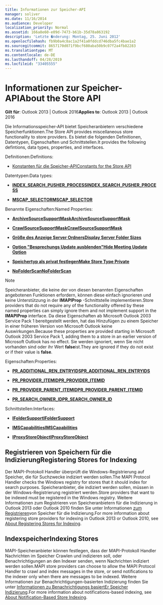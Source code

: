 ```yaml
---
title: Informationen zur Speicher-API
manager: soliver
ms.date: 11/16/2014
ms.audience: Developer
localization_priority: Normal
ms.assetid: 166a8e60-e09d-7473-b61b-35d78a863192
description: 'Letzte �nderung: Montag, 25. Juni 2012'
ms.openlocfilehash: fb9b0a4c8ac1a2f41a0fddcd746dba5fc4bae1a2
ms.sourcegitcommit: 8657170d071f9bcf680aba50b9c07f2a4fb82283
ms.translationtype: MT
ms.contentlocale: de-DE
ms.lasthandoff: 04/28/2019
ms.locfileid: "33405555"
---
```

# <a name="about-the-store-api"></a><span data-ttu-id="b12aa-103">Informationen zur Speicher-API</span><span class="sxs-lookup"><span data-stu-id="b12aa-103">About the Store API</span></span>

  
  
<span data-ttu-id="b12aa-104">**Gilt für**: Outlook 2013 | Outlook 2016</span><span class="sxs-lookup"><span data-stu-id="b12aa-104">**Applies to**: Outlook 2013 | Outlook 2016</span></span> 
  
<span data-ttu-id="b12aa-105">Die Informationsspeicher-API bietet Speicheranbietern verschiedene Speicherfunktionen.</span><span class="sxs-lookup"><span data-stu-id="b12aa-105">The Store API provides miscellaneous store functionality to store providers.</span></span> <span data-ttu-id="b12aa-106">Es bietet die folgenden Definitionen, Datentypen, Eigenschaften und Schnittstellen.</span><span class="sxs-lookup"><span data-stu-id="b12aa-106">It provides the following defintions, data types, properties, and interfaces.</span></span>
  
<span data-ttu-id="b12aa-107">Definitionen:</span><span class="sxs-lookup"><span data-stu-id="b12aa-107">Definitions:</span></span>
  
- [<span data-ttu-id="b12aa-108">Konstanten für die Speicher-API</span><span class="sxs-lookup"><span data-stu-id="b12aa-108">Constants for the Store API</span></span>](mapi-constants.md)
    
<span data-ttu-id="b12aa-109">Datentypen:</span><span class="sxs-lookup"><span data-stu-id="b12aa-109">Data types:</span></span>
  
- <span data-ttu-id="b12aa-110">**[INDEX_SEARCH_PUSHER_PROCESS](index_search_pusher_process.md)**</span><span class="sxs-lookup"><span data-stu-id="b12aa-110">**[INDEX_SEARCH_PUSHER_PROCESS](index_search_pusher_process.md)**</span></span>
    
- <span data-ttu-id="b12aa-111">**[MSCAP_SELECTOR](mscap_selector.md)**</span><span class="sxs-lookup"><span data-stu-id="b12aa-111">**[MSCAP_SELECTOR](mscap_selector.md)**</span></span>
    
<span data-ttu-id="b12aa-112">Benannte Eigenschaften:</span><span class="sxs-lookup"><span data-stu-id="b12aa-112">Named Properties:</span></span>
  
- <span data-ttu-id="b12aa-113">**[ArchiveSourceSupportMask](archivesourcesupportmask.md)**</span><span class="sxs-lookup"><span data-stu-id="b12aa-113">**[ArchiveSourceSupportMask](archivesourcesupportmask.md)**</span></span>
    
- <span data-ttu-id="b12aa-114">**[CrawlSourceSupportMask](crawlsourcesupportmask.md)**</span><span class="sxs-lookup"><span data-stu-id="b12aa-114">**[CrawlSourceSupportMask](crawlsourcesupportmask.md)**</span></span>
    
- <span data-ttu-id="b12aa-115">**[Größe des Anzeige Server Ordners](display-server-folder-sizes-property.md)**</span><span class="sxs-lookup"><span data-stu-id="b12aa-115">**[Display Server Folder Sizes](display-server-folder-sizes-property.md)**</span></span>
    
- <span data-ttu-id="b12aa-116">**[Option "Besprechungs Update ausblenden"](hide-meeting-update-option-property.md)**</span><span class="sxs-lookup"><span data-stu-id="b12aa-116">**[Hide Meeting Update Option](hide-meeting-update-option-property.md)**</span></span>
    
- <span data-ttu-id="b12aa-117">**[Speichertyp als privat festlegen](make-store-type-private-property.md)**</span><span class="sxs-lookup"><span data-stu-id="b12aa-117">**[Make Store Type Private](make-store-type-private-property.md)**</span></span>
    
- <span data-ttu-id="b12aa-118">**[NoFolderScan](nofolderscan.md)**</span><span class="sxs-lookup"><span data-stu-id="b12aa-118">**[NoFolderScan](nofolderscan.md)**</span></span>
    
> [!NOTE]
> <span data-ttu-id="b12aa-119">Speicheranbieter, die keine der von diesen benannten Eigenschaften angebotenen Funktionen erfordern, können diese einfach ignorieren und keine Unterstützung in der **IMAPIProp** -Schnittstelle implementieren.</span><span class="sxs-lookup"><span data-stu-id="b12aa-119">Store providers that do not require any of the functionality offered by these named properties can simply ignore them and not implement support in the **IMAPIProp** interface.</span></span> <span data-ttu-id="b12aa-120">Da diese Eigenschaften ab Microsoft Outlook 2003 Service Pack 1 bereitgestellt werden, hat das Hinzufügen zu einem Speicher in einer früheren Version von Microsoft Outlook keine Auswirkungen.</span><span class="sxs-lookup"><span data-stu-id="b12aa-120">Because these properties are provided starting in Microsoft Outlook 2003 Service Pack 1, adding them to a store in an earlier version of Microsoft Outlook has no effect.</span></span> <span data-ttu-id="b12aa-121">Sie werden ignoriert, wenn Sie nicht vorhanden sind oder ihr Wert **false**ist.</span><span class="sxs-lookup"><span data-stu-id="b12aa-121">They are ignored if they do not exist or if their value is **false**.</span></span> 
  
<span data-ttu-id="b12aa-122">Eigenschaften:</span><span class="sxs-lookup"><span data-stu-id="b12aa-122">Properties:</span></span>
  
- <span data-ttu-id="b12aa-123">**[PR_ADDITIONAL_REN_ENTRYIDS](pidtagadditionalrenentryids-canonical-property.md)**</span><span class="sxs-lookup"><span data-stu-id="b12aa-123">**[PR_ADDITIONAL_REN_ENTRYIDS](pidtagadditionalrenentryids-canonical-property.md)**</span></span>
    
- <span data-ttu-id="b12aa-124">**[PR_PROVIDER_ITEMID](pidtagprovideritemid-canonical-property.md)**</span><span class="sxs-lookup"><span data-stu-id="b12aa-124">**[PR_PROVIDER_ITEMID](pidtagprovideritemid-canonical-property.md)**</span></span>
    
- <span data-ttu-id="b12aa-125">**[PR_PROVIDER_PARENT_ITEMID](pidtagproviderparentitemid-canonical-property.md)**</span><span class="sxs-lookup"><span data-stu-id="b12aa-125">**[PR_PROVIDER_PARENT_ITEMID](pidtagproviderparentitemid-canonical-property.md)**</span></span>
    
- <span data-ttu-id="b12aa-126">**[PR_SEARCH_OWNER_ID](pidtagsearchownerid-canonical-property.md)**</span><span class="sxs-lookup"><span data-stu-id="b12aa-126">**[PR_SEARCH_OWNER_ID](pidtagsearchownerid-canonical-property.md)**</span></span>
    
<span data-ttu-id="b12aa-127">Schnittstellen:</span><span class="sxs-lookup"><span data-stu-id="b12aa-127">Interfaces:</span></span>
  
- <span data-ttu-id="b12aa-128">**[IFolderSupport](ifoldersupportiunknown.md)**</span><span class="sxs-lookup"><span data-stu-id="b12aa-128">**[IFolderSupport](ifoldersupportiunknown.md)**</span></span>
    
- <span data-ttu-id="b12aa-129">**[IMSCapabilities](imscapabilitiesiunknown.md)**</span><span class="sxs-lookup"><span data-stu-id="b12aa-129">**[IMSCapabilities](imscapabilitiesiunknown.md)**</span></span>
    
- <span data-ttu-id="b12aa-130">**[IProxyStoreObject](iproxystoreobject.md)**</span><span class="sxs-lookup"><span data-stu-id="b12aa-130">**[IProxyStoreObject](iproxystoreobject.md)**</span></span>
    
## <a name="registering-stores-for-indexing"></a><span data-ttu-id="b12aa-131">Registrieren von Speichern für die Indizierung</span><span class="sxs-lookup"><span data-stu-id="b12aa-131">Registering Stores for Indexing</span></span>

<span data-ttu-id="b12aa-132">Der MAPI-Protokoll Handler überprüft die Windows-Registrierung auf Speicher, die für Suchzwecke indiziert werden sollen.</span><span class="sxs-lookup"><span data-stu-id="b12aa-132">The MAPI Protocol Handler checks the Windows registry for stores that it should index for search purposes.</span></span> <span data-ttu-id="b12aa-133">Speicheranbieter, die indiziert werden sollen, müssen in der Windows-Registrierung registriert werden.</span><span class="sxs-lookup"><span data-stu-id="b12aa-133">Store providers that want to be indexed must be registered in the Windows registry.</span></span> <span data-ttu-id="b12aa-134">Weitere Informationen zum Registrieren von Speicheranbietern für die Indizierung in Outlook 2013 oder Outlook 2010 finden Sie unter Informationen [zum Registrieren](about-registering-stores-for-indexing.md)von Speicher für die Indizierung.</span><span class="sxs-lookup"><span data-stu-id="b12aa-134">For more information about registering store providers for indexing in Outlook 2013 or Outlook 2010, see [About Registering Stores for Indexing](about-registering-stores-for-indexing.md).</span></span>
  
## <a name="indexing-stores"></a><span data-ttu-id="b12aa-135">Indexspeicher</span><span class="sxs-lookup"><span data-stu-id="b12aa-135">Indexing Stores</span></span>

<span data-ttu-id="b12aa-136">MAPI-Speicheranbieter können festlegen, dass der MAPI-Protokoll Handler Nachrichten im Speicher Crawlen und indizieren soll, oder Benachrichtigungen an den Indexer senden, wenn Nachrichten indiziert werden sollen.</span><span class="sxs-lookup"><span data-stu-id="b12aa-136">MAPI store providers can choose to allow the MAPI Protocol Handler to crawl and index messages in the store, or send notifications to the indexer only when there are messages to be indexed.</span></span> <span data-ttu-id="b12aa-137">Weitere Informationen zur Benachrichtigungen-basierten Indizierung finden Sie unter [Informationen zu Benachrichtigungs basiertEr Speicher Indizierung](about-notification-based-store-indexing.md).</span><span class="sxs-lookup"><span data-stu-id="b12aa-137">For more information about notifications-based indexing, see [About Notification-Based Store Indexing](about-notification-based-store-indexing.md).</span></span>
  

